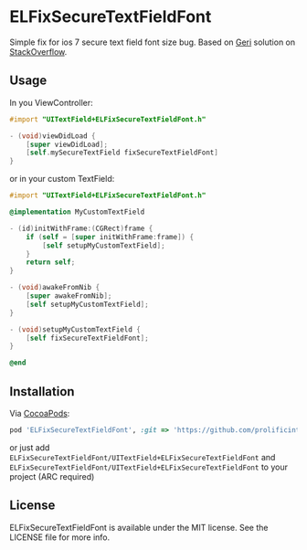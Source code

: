 # ELFixSecureTextFieldFont
Simple fix for ios 7 secure text field font size bug.
Based on [Geri](http://stackoverflow.com/users/215282/geri) solution on [StackOverflow](http://stackoverflow.com/a/22596030).

## Usage

In you ViewController:

``` objective-c
#import "UITextField+ELFixSecureTextFieldFont.h"

- (void)viewDidLoad {
    [super viewDidLoad];
    [self.mySecureTextField fixSecureTextFieldFont]
}
```

or in your custom TextField:

``` objective-c
#import "UITextField+ELFixSecureTextFieldFont.h"

@implementation MyCustomTextField

- (id)initWithFrame:(CGRect)frame {
    if (self = [super initWithFrame:frame]) {
        [self setupMyCustomTextField];
    }
    return self;
}

- (void)awakeFromNib {
    [super awakeFromNib];
    [self setupMyCustomTextField];
}

- (void)setupMyCustomTextField {
    [self fixSecureTextFieldFont];
}

@end
```

## Installation

Via [CocoaPods](http://cocoapods.org):

``` ruby
pod 'ELFixSecureTextFieldFont', :git => 'https://github.com/prolificinteractive/ELFixSecureTextFieldFont.git'
```

or just add `ELFixSecureTextFieldFont/UITextField+ELFixSecureTextFieldFont` and `ELFixSecureTextFieldFont/UITextField+ELFixSecureTextFieldFont` to your project (ARC required)

## License

ELFixSecureTextFieldFont is available under the MIT license. See the LICENSE file for more info.